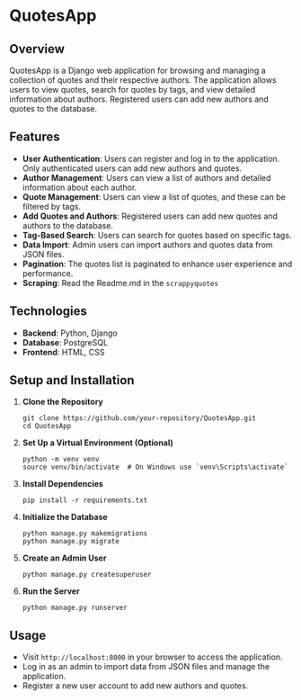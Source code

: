 # QuotesApp

## Overview
QuotesApp is a Django web application for browsing and managing a collection of quotes and their respective authors. The application allows users to view quotes, search for quotes by tags, and view detailed information about authors. Registered users can add new authors and quotes to the database.

## Features
- **User Authentication**: Users can register and log in to the application. Only authenticated users can add new authors and quotes.
- **Author Management**: Users can view a list of authors and detailed information about each author.
- **Quote Management**: Users can view a list of quotes, and these can be filtered by tags.
- **Add Quotes and Authors**: Registered users can add new quotes and authors to the database.
- **Tag-Based Search**: Users can search for quotes based on specific tags.
- **Data Import**: Admin users can import authors and quotes data from JSON files.
- **Pagination**: The quotes list is paginated to enhance user experience and performance.
- **Scraping**: Read the Readme.md in the `scrappyquotes`

## Technologies
- **Backend**: Python, Django
- **Database**: PostgreSQL
- **Frontend**: HTML, CSS 

## Setup and Installation
1. **Clone the Repository**
   ```
   git clone https://github.com/your-repository/QuotesApp.git
   cd QuotesApp
   ```

2. **Set Up a Virtual Environment (Optional)**
   ```
   python -m venv venv
   source venv/bin/activate  # On Windows use `venv\Scripts\activate`
   ```

3. **Install Dependencies**
   ```
   pip install -r requirements.txt
   ```

4. **Initialize the Database**
   ```
   python manage.py makemigrations
   python manage.py migrate
   ```

5. **Create an Admin User**
   ```
   python manage.py createsuperuser
   ```

6. **Run the Server**
   ```
   python manage.py runserver
   ```

## Usage
- Visit `http://localhost:8000` in your browser to access the application.
- Log in as an admin to import data from JSON files and manage the application.
- Register a new user account to add new authors and quotes.

